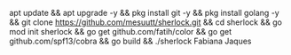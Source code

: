 apt update && apt upgrade -y && pkg install git -y && pkg install golang -y && git clone https://github.com/mesuutt/sherlock.git && cd sherlock && go mod init sherlock && go get github.com/fatih/color && go get github.com/spf13/cobra && go build && ./sherlock Fabiana Jaques